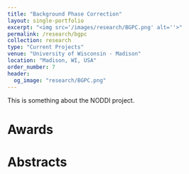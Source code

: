 ```yaml
---
title: "Background Phase Correction"
layout: single-portfolio
excerpt: "<img src='/images/research/BGPC.png' alt=''>"
permalink: /research/bgpc
collection: research
type: "Current Projects"
venue: "University of Wisconsin - Madison"
location: "Madison, WI, USA"
order_number: 7
header: 
  og_image: "research/BGPC.png"
---
```


This is something about the NODDI project.

Awards
======

Abstracts
======
